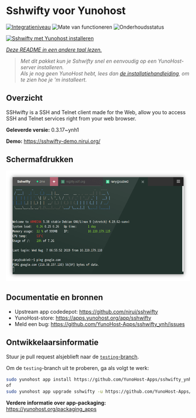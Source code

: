 <!--
NB: Deze README is automatisch gegenereerd door <https://github.com/YunoHost/apps/tree/master/tools/readme_generator>
Hij mag NIET handmatig aangepast worden.
-->

# Sshwifty voor Yunohost

[![Integratieniveau](https://apps.yunohost.org/badge/integration/sshwifty)](https://ci-apps.yunohost.org/ci/apps/sshwifty/)
![Mate van functioneren](https://apps.yunohost.org/badge/state/sshwifty)
![Onderhoudsstatus](https://apps.yunohost.org/badge/maintained/sshwifty)

[![Sshwifty met Yunohost installeren](https://install-app.yunohost.org/install-with-yunohost.svg)](https://install-app.yunohost.org/?app=sshwifty)

*[Deze README in een andere taal lezen.](./ALL_README.md)*

> *Met dit pakket kun je Sshwifty snel en eenvoudig op een YunoHost-server installeren.*  
> *Als je nog geen YunoHost hebt, lees dan [de installatiehandleiding](https://yunohost.org/install), om te zien hoe je 'm installeert.*

## Overzicht

SSHwifty is a SSH and Telnet client made for the Web, allow you to access SSH and Telnet services right from your web browser.

**Geleverde versie:** 0.3.17~ynh1

**Demo:** <https://sshwifty-demo.nirui.org/>

## Schermafdrukken

![Schermafdrukken van Sshwifty](./doc/screenshots/Screenshot.png)

## Documentatie en bronnen

- Upstream app codedepot: <https://github.com/nirui/sshwifty>
- YunoHost-store: <https://apps.yunohost.org/app/sshwifty>
- Meld een bug: <https://github.com/YunoHost-Apps/sshwifty_ynh/issues>

## Ontwikkelaarsinformatie

Stuur je pull request alsjeblieft naar de [`testing`-branch](https://github.com/YunoHost-Apps/sshwifty_ynh/tree/testing).

Om de `testing`-branch uit te proberen, ga als volgt te werk:

```bash
sudo yunohost app install https://github.com/YunoHost-Apps/sshwifty_ynh/tree/testing --debug
of
sudo yunohost app upgrade sshwifty -u https://github.com/YunoHost-Apps/sshwifty_ynh/tree/testing --debug
```

**Verdere informatie over app-packaging:** <https://yunohost.org/packaging_apps>
